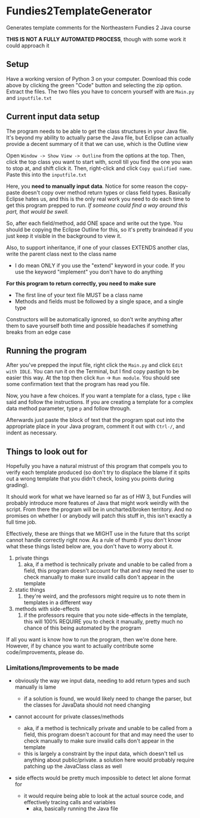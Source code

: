 # Fundies2TemplateGenerator
Generates template comments for the Northeastern Fundies 2 Java course

**THIS IS NOT A FULLY AUTOMATED PROCESS**, though with some work it
could approach it

## Setup
Have a working version of Python 3 on your computer. 
Download this code above by clicking the green "Code" button and selecting the zip option. Extract
the files. The two files you have to concern yourself with are `Main.py` and `inputfile.txt`

## Current input data setup
The program needs to be able to get the class structures in your Java file.
It's beyond my ability to actually parse the Java file, but Eclipse can actually 
provide a decent summary of it that we can use, which is the Outline view

Open `Window -> Show View -> Outline`
from the options at the top. Then, click the top class you want to start with, scroll
till you find the one you wan to stop at, and shift click it. Then, right-click and 
click `Copy qualified name`. Paste this into the `inputfile.txt`

Here, you **need to manually input data**. Notice for some reason the copy-paste
doesn't copy over method return types or class field types. Basically 
Eclipse hates us, and this is the only real work you need to do each time to get
this program prepped to run. *If someone could find a way around this part, that would be swell.*

So, after each field/method, add ONE space and write out the type. You should be copying
the Eclipse Outline for this, so it's pretty braindead if you just keep it visible in the background
to view it.

Also, to support inheritance, if one of your classes EXTENDS another clas, write the parent class
next to the class name
- I do mean ONLY if you use the "extend" keyword in your code. If you use the keyword "implement" you don't
have to do anything

**For this program to return correctly, you need to make sure**
- The first line of your text file MUST be a class name
- Methods and fields must be followed by a single space, and a single type

Constructors will be automatically ignored, so don't write anything after them to save yourself
both time and possible headaches if something breaks from an edge case

## Running the program
After you've prepped the input file, right click the `Main.py` and click `Edit with IDLE`. You can run 
it on the Terminal, but I find copy pastign to be easier this way. At the top then click `Run` -> `Run module`.
You should see some confirmation text that the program has read you file.

Now, you have a few choices. If you want a template for a class, type `c` like said and follow the instructions.
If you are creating a template for a complex data method parameter, type `p` and follow through.

Afterwards just paste the block of text that the program spat out into the appropriate place in your Java program,
comment it out with `Ctrl-/`, and indent as necessary.

## Things to look out for
Hopefully you have a natural mistrust of this program that compels
you to verify each template produced (so don't try to displace the blame if
it spits out a wrong template that you didn't check, losing you points during grading).

It should work for what we have learned so far as of HW 3, but Fundies will probably
introduce more features of Java that might work weirdly with the script.
From there the program will be in uncharted/broken territory.
And no promises on whether I or anybody will patch this stuff in, 
this isn't exactly a full time job.

Effectively, these are things that we MIGHT use in the future that ths script
cannot handle correctly right now. As a rule of thumb
if you don't know what these things listed below are, you don't have to worry 
about it.

1. private things
   1. aka, if a method is technically private and unable to be called 
  from a field, this program doesn't account for that and may need 
  the user to check manually to make sure invalid calls don't appear
  in the template
2. static things
   1. they're weird, and the professors might require us to note them
   in templates in a different way
3. methods with side-effects
   1. if the professors require that you note side-effects in the template,
   this will 100% REQUIRE you to check it manually, pretty much no chance
   of this being automated by the program

If all you want is know how to run the program, then we're done here.
However, if by chance you want to actually contribute some code/improvements,
please do.



### Limitations/Improvements to be made
- obviously the way we input data, needing to add return types and such
manually is lame
  - if a solution is found, we would likely need to change the parser,
  but the classes for JavaData should not need changing

- cannot account for private classes/methods
  - aka, if a method is technically private and unable to be called 
  from a field, this program doesn't account for that and may need 
  the user to check manually to make sure invalid calls don't appear
  in the template
  - this is largely a constraint by the input data, which doesn't
  tell us anything about public/private. a solution here would probably
  require patching up the JavaClass class as well
  
- side effects would be pretty much impossible to detect let alone format for
  - it would require being able to look at the actual source code,
  and effectively tracing calls and variables
    - aka, basically running the Java file
  
